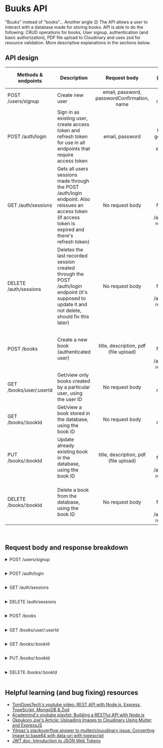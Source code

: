 # Buuks API
"Buuks" instead of "books"... Another angle 😉 The API allows a user to interact with a database made for storing books. API is able to do the following: CRUD operations for books, User signup, authentication (and basic authorization), PDF file upload to Cloudinary and uses zod for resource validation. More descriptive explanations in the sections below.
<br/>

## API design

|Methods & endpoints|Description|Request body|Auth (access token)|
|--|--|:--:|:--:|
|POST /users/signup|Create new user| email, password, passwordConfirmation, name|Not required|
|POST /auth/login|Sign in as existing user, create access token and refresh token for use in all endpoints that require access token|email, password|Access token is generated at this endpoint|
|GET /auth/sessions|Gets all users sessions made through the POST /auth/login endpoint. Also reissues an access token (if access token is expired and there's refresh token) |No request body|Use access token from the POST /auth/login response|
|DELETE /auth/sessions|Deletes the last recorded session created through the POST /auth/login endpoint (it's supposed to update it and not delete, should fix this later)|No request body|Use access token from the POST /auth/login response|
|POST /books|Create a new book (authenticated user)|title, description, pdf (file upload)|Use access token from the POST /auth/login response|
|GET /books/user/:userId|Get/view only books created by a particular user, using the user ID|No request body|Not required|
|GET /books/:bookId|Get/view a book stored in the database, using the book ID|No request body|Not required|
|PUT /books/:bookId|Update already existing book in the database, using the book ID|title, description, pdf (file upload)|Use access token from the POST /auth/login response|
|DELETE /books/:bookId|Delete a book from the database, using the book ID|No request body|Use access token from the POST /auth/login response|
<br/>

## Request body and response breakdown

<details>
<summary>POST /users/signup</summary>
<br/>
    <b>Request body</b>
    <br/><br/>
<pre>
{
    "email": "string",
    "password": "string",
    "passwordConfirmation": "string",
    "name": "string"
}
</pre>
<br/>
     <b>Successful response (sample)</b>
    <br/><br/>
<pre>
{
    "email": "string",
    "name": "string",
    "_id": "string",
    "createdAt": "string",
    "updatedAt": "string"
}
</pre>
</details>

##

<details>
<summary>POST /auth/login</summary>
<br/>
    <b>Request body</b>
    <br/><br/>
<pre>
{
    "email": "string",
    "password": "string"
}
</pre>
<br/>
     <b>Successful response (sample)</b>
    <br/><br/>
<pre>
{
    "accessToken": "string",
    "refreshToken": "string"
}
</pre>
</details>

##

<details>
<summary>GET /auth/sessions</summary>
<br/>
    <b>Request body</b>
    <br/><br/>
<pre>
No response body
</pre>
<br/>
     <b>Successful response (sample)</b>
    <br/><br/>
<pre>
[
    {
        "_id": "string",
        "user": "string",
        "password": boolean,
        "userAgent": "string",
        "createdAt": "string",
        "updatedAt": "string",
    },
    // etc.
]
</pre>
</details>

##

<details>
<summary>DELETE /auth/sessions</summary>
<br/>
    <b>Request body</b>
    <br/><br/>
<pre>
No response body
</pre>
<br/>
     <b>Successful response (sample)</b>
    <br/><br/>
<pre>
{
    "accessToken": null,
    "refreshToken": null
}
</pre>
</details>

##

<details>
<summary>POST /books</summary>
<br/>
    <b>Request body</b>
    <br/><br/>
    Use form-data (in postman). The <b>title</b> and <b>description</b> keys should have value of type <b>string</b>. The <b>pdf</b> key should have the value of type file.
<br/><br/>
     <b>Successful response (sample)</b>
    <br/><br/>
<pre>
{
    "message": "string",
    "book": {
        "_id": "string",
        "title": "string",
        "description": "string",
        "pdf": "string",
        "user": "string",
        "request": {
            "type": "string",
            "url": "string",
            "description": "string"
        }
    }
}
</pre>
</details>

##

<details>
<summary>GET /books/user/:userId</summary>
<br/>
    <b>Request body</b>
    <br/><br/>
<pre>
No response body
</pre>
<br/>
     <b>Successful response (sample)</b>
    <br/><br/>
<pre>
{
    "count": number,
    "description": "string",
    "books": [
        {
            "_id": "string",
            "title": "string",
            "description": "string",
            "pdf": "string",
            "request": {
                "type": "string",
                "url": "string",
                "description": "string"
            }
        },
        // etc.
    ]
}
</pre>
</details>

##

<details>
<summary>GET /books/:bookId</summary>
<br/>
    <b>Request body</b>
    <br/><br/>
<pre>
No response body
</pre>
<br/>
     <b>Successful response (sample)</b>
    <br/><br/>
<pre>
{
    "_id": "string",
    "title": "string",
    "description": "string",
    "pdf": "string",
    "user": "string",
    "request": {
        "type": "string",
        "url": "string",
        "description": "string"
    }
}
</pre>
</details>


##

<details>
<summary>PUT /books/:bookId</summary>
<br/>
    <b>Request body</b>
    <br/><br/>
    Use form-data (in postman). The <b>title</b> and <b>description</b> keys should have value of type <b>string</b>. The <b>pdf</b> key should have the value of type file.
<br/><br/>
     <b>Successful response (sample)</b>
    <br/><br/>
<pre>
{
    "message": "string",
    "request": {
        "type": "string",
        "url": "string",
        "description": "string"
    }
}
</pre>
</details>


##

<details>
<summary>DELETE /books/:bookId</summary>
<br/>
    <b>Request body</b>
    <br/><br/>
<pre>
No response body
</pre>
<br/>
     <b>Successful response (sample)</b>
    <br/><br/>
<pre>
{
    "message": "string",
    "request": {
        "type": "string",
        "url": "string",
        "description": "string"
    }
}
</pre>
</details>
<br/>

## Helpful learning (and bug fixing) resources
- [TomDoesTech's youtube video: REST API with Node.js, Express, TypeScript, MongoDB & Zod](https://www.youtube.com/watch?v=BWUi6BS9T5Y)
- [Academind's youtube playlist: Building a RESTful API with Node.js](https://youtube.com/playlist?list=PL55RiY5tL51q4D-B63KBnygU6opNPFk_q)
- [Okpukoro Joe's Article: Uploading Images to Cloudinary Using Multer and ExpressJS](https://medium.com/@joeokpus/uploading-images-to-cloudinary-using-multer-and-expressjs-f0b9a4e14c54)
- [Yilmaz's stackoverflow answer to multer/clouudinary issue: Converting image to base64 with data-uri with typescript](https://stackoverflow.com/a/67904206/15012852)
- [JWT doc: Introduction to JSON Web Tokens](https://jwt.io/introduction)
